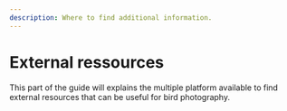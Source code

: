 ```yaml
---
description: Where to find additional information.
---
```


# External ressources

This part of the guide will explains the multiple platform available to find external resources that can be useful for bird photography. 

